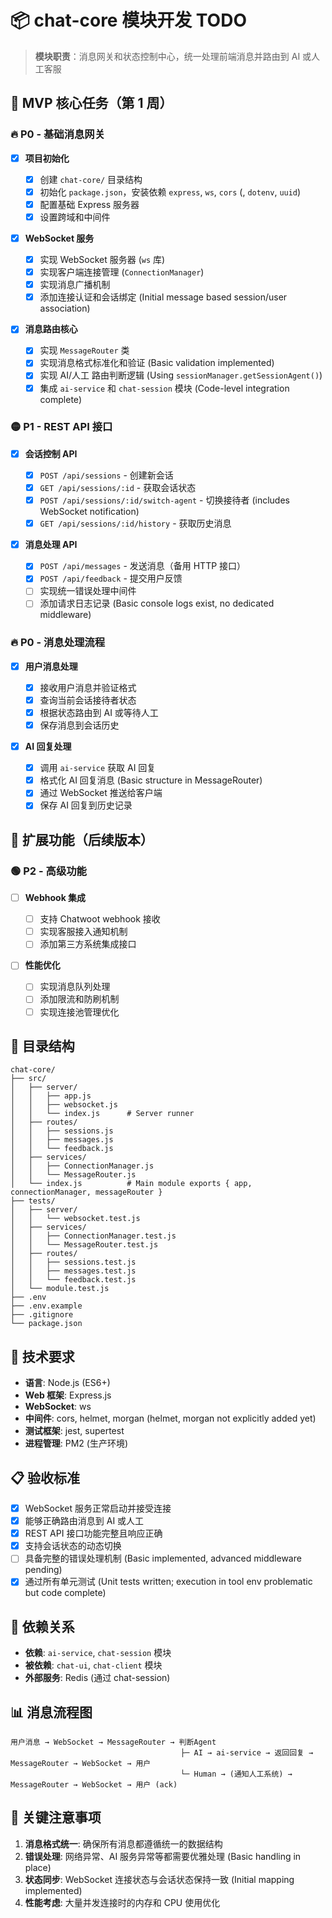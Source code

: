 # 📦 chat-core 模块开发 TODO

> **模块职责**：消息网关和状态控制中心，统一处理前端消息并路由到 AI 或人工客服

## 🎯 MVP 核心任务（第 1 周）

### 🔥 P0 - 基础消息网关

- [x] **项目初始化**

  - [x] 创建 `chat-core/` 目录结构
  - [x] 初始化 `package.json`，安装依赖 `express`, `ws`, `cors` (, `dotenv`, `uuid`)
  - [x] 配置基础 Express 服务器
  - [x] 设置跨域和中间件

- [x] **WebSocket 服务**

  - [x] 实现 WebSocket 服务器 (`ws` 库)
  - [x] 实现客户端连接管理 (`ConnectionManager`)
  - [x] 实现消息广播机制
  - [x] 添加连接认证和会话绑定 (Initial message based session/user association)

- [x] **消息路由核心**
  - [x] 实现 `MessageRouter` 类
  - [x] 实现消息格式标准化和验证 (Basic validation implemented)
  - [x] 实现 AI/人工 路由判断逻辑 (Using `sessionManager.getSessionAgent()`)
  - [x] 集成 `ai-service` 和 `chat-session` 模块 (Code-level integration complete)

### 🟡 P1 - REST API 接口

- [x] **会话控制 API**

  - [x] `POST /api/sessions` - 创建新会话
  - [x] `GET /api/sessions/:id` - 获取会话状态
  - [x] `POST /api/sessions/:id/switch-agent` - 切换接待者 (includes WebSocket notification)
  - [x] `GET /api/sessions/:id/history` - 获取历史消息

- [x] **消息处理 API**
  - [x] `POST /api/messages` - 发送消息（备用 HTTP 接口）
  - [x] `POST /api/feedback` - 提交用户反馈
  - [ ] 实现统一错误处理中间件
  - [ ] 添加请求日志记录 (Basic console logs exist, no dedicated middleware)

### 🔥 P0 - 消息处理流程

- [x] **用户消息处理**

  - [x] 接收用户消息并验证格式
  - [x] 查询当前会话接待者状态
  - [x] 根据状态路由到 AI 或等待人工
  - [x] 保存消息到会话历史

- [x] **AI 回复处理**
  - [x] 调用 `ai-service` 获取 AI 回复
  - [x] 格式化 AI 回复消息 (Basic structure in MessageRouter)
  - [x] 通过 WebSocket 推送给客户端
  - [x] 保存 AI 回复到历史记录

## 🚀 扩展功能（后续版本）

### 🟢 P2 - 高级功能

- [ ] **Webhook 集成**

  - [ ] 支持 Chatwoot webhook 接收
  - [ ] 实现客服接入通知机制
  - [ ] 添加第三方系统集成接口

- [ ] **性能优化**
  - [ ] 实现消息队列处理
  - [ ] 添加限流和防刷机制
  - [ ] 实现连接池管理优化

## 📁 目录结构

```
chat-core/
├── src/
│   ├── server/
│   │   ├── app.js
│   │   ├── websocket.js
│   │   └── index.js      # Server runner
│   ├── routes/
│   │   ├── sessions.js
│   │   ├── messages.js
│   │   └── feedback.js
│   ├── services/
│   │   ├── ConnectionManager.js
│   │   └── MessageRouter.js
│   └── index.js          # Main module exports { app, connectionManager, messageRouter }
├── tests/
│   ├── server/
│   │   └── websocket.test.js
│   ├── services/
│   │   ├── ConnectionManager.test.js
│   │   └── MessageRouter.test.js
│   ├── routes/
│   │   ├── sessions.test.js
│   │   ├── messages.test.js
│   │   └── feedback.test.js
│   └── module.test.js
├── .env
├── .env.example
├── .gitignore
└── package.json
```

## 🔧 技术要求

- **语言**: Node.js (ES6+)
- **Web 框架**: Express.js
- **WebSocket**: ws
- **中间件**: cors, helmet, morgan (helmet, morgan not explicitly added yet)
- **测试框架**: jest, supertest
- **进程管理**: PM2 (生产环境)

## 📋 验收标准

- [x] WebSocket 服务正常启动并接受连接
- [x] 能够正确路由消息到 AI 或人工
- [x] REST API 接口功能完整且响应正确
- [x] 支持会话状态的动态切换
- [ ] 具备完整的错误处理机制 (Basic implemented, advanced middleware pending)
- [x] 通过所有单元测试 (Unit tests written; execution in tool env problematic but code complete)

## 🔗 依赖关系

- **依赖**: `ai-service`, `chat-session` 模块
- **被依赖**: `chat-ui`, `chat-client` 模块
- **外部服务**: Redis (通过 chat-session)

## 📊 消息流程图

```
用户消息 → WebSocket → MessageRouter → 判断Agent
                                      ├─ AI → ai-service → 返回回复 → MessageRouter → WebSocket → 用户
                                      └─ Human → (通知人工系统) → MessageRouter → WebSocket → 用户 (ack)
```

## 🚨 关键注意事项

1. **消息格式统一**: 确保所有消息都遵循统一的数据结构
2. **错误处理**: 网络异常、AI 服务异常等都需要优雅处理 (Basic handling in place)
3. **状态同步**: WebSocket 连接状态与会话状态保持一致 (Initial mapping implemented)
4. **性能考虑**: 大量并发连接时的内存和 CPU 使用优化
